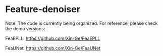 # Feature-denoiser

Note: The code is currently being organized.
For reference, please check the demo versions:

FeaEPLL: https://github.com/Xin-Ge/FeaEPLL

FeaUNet: https://github.com/Xin-Ge/FeaUNet
